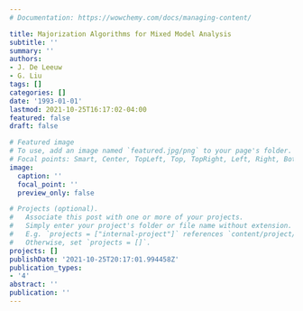 ```yaml
---
# Documentation: https://wowchemy.com/docs/managing-content/

title: Majorization Algorithms for Mixed Model Analysis
subtitle: ''
summary: ''
authors:
- J. De Leeuw
- G. Liu
tags: []
categories: []
date: '1993-01-01'
lastmod: 2021-10-25T16:17:02-04:00
featured: false
draft: false

# Featured image
# To use, add an image named `featured.jpg/png` to your page's folder.
# Focal points: Smart, Center, TopLeft, Top, TopRight, Left, Right, BottomLeft, Bottom, BottomRight.
image:
  caption: ''
  focal_point: ''
  preview_only: false

# Projects (optional).
#   Associate this post with one or more of your projects.
#   Simply enter your project's folder or file name without extension.
#   E.g. `projects = ["internal-project"]` references `content/project/deep-learning/index.md`.
#   Otherwise, set `projects = []`.
projects: []
publishDate: '2021-10-25T20:17:01.994458Z'
publication_types:
- '4'
abstract: ''
publication: ''
---
```

